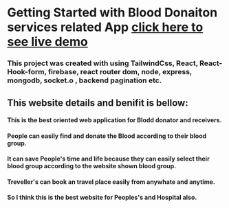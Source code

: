 # Getting Started with Blood Donaiton services related App [click here to see live demo](https://team-projects-39f9f.web.app/)

### This project was created with  using TailwindCss, React, React-Hook-form, firebase, react router dom, node, express, mongodb, socket.o , backend pagination etc.

## This website details and benifit is bellow:

#### This is the best oriented web application for Blodd donator and receivers. 
#### People can easily find and donate the Blood according to their blood group.
#### It can save People's time and life because they can easily select their blood group according to the website shown blood group.
#### Treveller's can book an travel place easily from anywhate and anytime. 
#### So I think this is the best website for Peoples's and Hospital also. 
